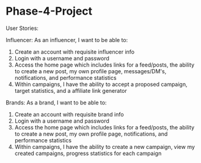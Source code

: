 # Phase-4-Project

User Stories:

Influencer: 
As an influencer, I want to be able to:
1. Create an account with requisite influencer info
2. Login with a username and password
3. Access the home page which includes links for a feed/posts, the ability to create a new post, my own profile page, messages/DM's, notifications, and performance statistics
4. Within campaigns, I have the ability to accept a proposed campaign, target statistics, and a affiliate link generator

Brands:
As a brand, I want to be able to:
1. Create an account with requisite brand info
2. Login with a username and password
3. Access the home page which includes links for a feed/posts, the ability to create a new post, my own profile page, notifications, and performance statistics
4. Within campaigns, I have the ability to create a new campaign, view my created campaigns, progress statistics for each campaign 
